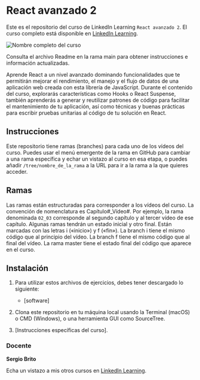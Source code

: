 # React avanzado 2

Este es el repositorio del curso de LinkedIn Learning `React avanzado 2`. El curso completo está disponible en [LinkedIn Learning][lil-course-url].

![Nombre completo del curso][lil-thumbnail-url] 

Consulta el archivo Readme en la rama main para obtener instrucciones e información actualizadas.

Aprende React a un nivel avanzado dominando funcionalidades que te permitirán mejorar el rendimiento, el manejo y el flujo de datos de una aplicación web creada con esta librería de JavaScript. Durante el contenido del curso, explorarás características como Hooks o React Suspense, también aprenderás a generar y reutilizar patrones de código para facilitar el mantenimiento de tu aplicación, así como técnicas y buenas prácticas para escribir pruebas unitarias al código de tu solución en React.

## Instrucciones

Este repositorio tiene ramas (branches) para cada uno de los vídeos del curso. Puedes usar el menú emergente de la rama en GitHub para cambiar a una rama específica y echar un vistazo al curso en esa etapa, o puedes añadir `/tree/nombre_de_la_rama` a la URL para ir a la rama a la que quieres acceder.

## Ramas

Las ramas están estructuradas para corresponder a los vídeos del curso. La convención de nomenclatura es Capítulo#_Vídeo#. Por ejemplo, la rama denominada `02_03` corresponde al segundo capítulo y al tercer vídeo de ese capítulo. Algunas ramas tendrán un estado inicial y otro final. Están marcadas con las letras i («inicio») y f («fin»). La branch i tiene el mismo código que al principio del vídeo. La branch f tiene el mismo código que al final del vídeo. La rama master tiene el estado final del código que aparece en el curso.

## Instalación

1. Para utilizar estos archivos de ejercicios, debes tener descargado lo siguiente:
   - [software]

2. Clona este repositorio en tu máquina local usando la Terminal (macOS) o CMD (Windows), o una herramienta GUI como SourceTree.
3. [Instrucciones específicas del curso].

### Docente

**Sergio Brito**

Echa un vistazo a mis otros cursos en [LinkedIn Learning](https://www.linkedin.com/learning/instructors/sergio-brito).

[lil-course-url]: https://www.linkedin.com/learning/react-avanzado-2/react-avanzado-mejorando-tu-codigo-y-tus-herramientas-de-trabajo
[lil-thumbnail-url]: https://media.licdn.com/dms/image/C4E0DAQHhk1WEx8P4zQ/learning-public-crop_675_1200/0/1671460291921?e=2147483647&v=beta&t=Eg5hdbFLI1osJTpUWiPTtPJq32xobCloEdbvCgmKRJg
